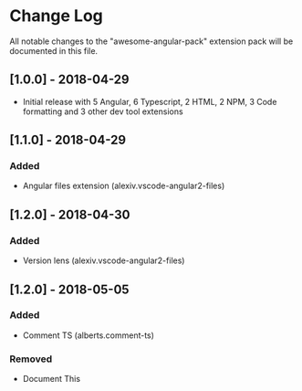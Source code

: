 # Change Log
All notable changes to the "awesome-angular-pack" extension pack will be documented in this file.

## [1.0.0] - 2018-04-29
- Initial release with 5 Angular, 6 Typescript, 2 HTML, 2 NPM, 3 Code formatting and 3 other dev tool extensions 

## [1.1.0] - 2018-04-29
### Added
- Angular files extension (alexiv.vscode-angular2-files)

## [1.2.0] - 2018-04-30
### Added
- Version lens (alexiv.vscode-angular2-files)

## [1.2.0] - 2018-05-05
### Added
- Comment TS (alberts.comment-ts)
### Removed
- Document This
